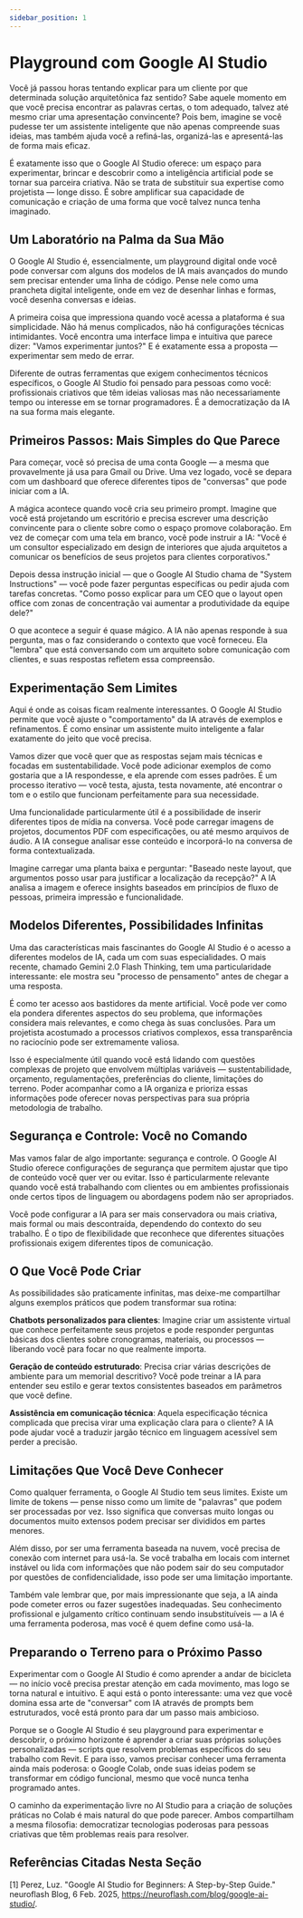 ```yaml
---
sidebar_position: 1
---
```



# Playground com Google AI Studio

Você já passou horas tentando explicar para um cliente por que determinada solução arquitetônica faz sentido? Sabe aquele momento em que você precisa encontrar as palavras certas, o tom adequado, talvez até mesmo criar uma apresentação convincente? Pois bem, imagine se você pudesse ter um assistente inteligente que não apenas compreende suas ideias, mas também ajuda você a refiná-las, organizá-las e apresentá-las de forma mais eficaz.

É exatamente isso que o Google AI Studio oferece: um espaço para experimentar, brincar e descobrir como a inteligência artificial pode se tornar sua parceira criativa. Não se trata de substituir sua expertise como projetista — longe disso. É sobre amplificar sua capacidade de comunicação e criação de uma forma que você talvez nunca tenha imaginado.

## Um Laboratório na Palma da Sua Mão

O Google AI Studio é, essencialmente, um playground digital onde você pode conversar com alguns dos modelos de IA mais avançados do mundo sem precisar entender uma linha de código. Pense nele como uma prancheta digital inteligente, onde em vez de desenhar linhas e formas, você desenha conversas e ideias.

A primeira coisa que impressiona quando você acessa a plataforma é sua simplicidade. Não há menus complicados, não há configurações técnicas intimidantes. Você encontra uma interface limpa e intuitiva que parece dizer: "Vamos experimentar juntos?" E é exatamente essa a proposta — experimentar sem medo de errar.

Diferente de outras ferramentas que exigem conhecimentos técnicos específicos, o Google AI Studio foi pensado para pessoas como você: profissionais criativos que têm ideias valiosas mas não necessariamente tempo ou interesse em se tornar programadores. É a democratização da IA na sua forma mais elegante.

## Primeiros Passos: Mais Simples do Que Parece

Para começar, você só precisa de uma conta Google — a mesma que provavelmente já usa para Gmail ou Drive. Uma vez logado, você se depara com um dashboard que oferece diferentes tipos de "conversas" que pode iniciar com a IA.

A mágica acontece quando você cria seu primeiro prompt. Imagine que você está projetando um escritório e precisa escrever uma descrição convincente para o cliente sobre como o espaço promove colaboração. Em vez de começar com uma tela em branco, você pode instruir a IA: "Você é um consultor especializado em design de interiores que ajuda arquitetos a comunicar os benefícios de seus projetos para clientes corporativos."

Depois dessa instrução inicial — que o Google AI Studio chama de "System Instructions" — você pode fazer perguntas específicas ou pedir ajuda com tarefas concretas. "Como posso explicar para um CEO que o layout open office com zonas de concentração vai aumentar a produtividade da equipe dele?"

O que acontece a seguir é quase mágico. A IA não apenas responde à sua pergunta, mas o faz considerando o contexto que você forneceu. Ela "lembra" que está conversando com um arquiteto sobre comunicação com clientes, e suas respostas refletem essa compreensão.

## Experimentação Sem Limites

Aqui é onde as coisas ficam realmente interessantes. O Google AI Studio permite que você ajuste o "comportamento" da IA através de exemplos e refinamentos. É como ensinar um assistente muito inteligente a falar exatamente do jeito que você precisa.

Vamos dizer que você quer que as respostas sejam mais técnicas e focadas em sustentabilidade. Você pode adicionar exemplos de como gostaria que a IA respondesse, e ela aprende com esses padrões. É um processo iterativo — você testa, ajusta, testa novamente, até encontrar o tom e o estilo que funcionam perfeitamente para sua necessidade.

Uma funcionalidade particularmente útil é a possibilidade de inserir diferentes tipos de mídia na conversa. Você pode carregar imagens de projetos, documentos PDF com especificações, ou até mesmo arquivos de áudio. A IA consegue analisar esse conteúdo e incorporá-lo na conversa de forma contextualizada.

Imagine carregar uma planta baixa e perguntar: "Baseado neste layout, que argumentos posso usar para justificar a localização da recepção?" A IA analisa a imagem e oferece insights baseados em princípios de fluxo de pessoas, primeira impressão e funcionalidade.

## Modelos Diferentes, Possibilidades Infinitas

Uma das características mais fascinantes do Google AI Studio é o acesso a diferentes modelos de IA, cada um com suas especialidades. O mais recente, chamado Gemini 2.0 Flash Thinking, tem uma particularidade interessante: ele mostra seu "processo de pensamento" antes de chegar a uma resposta.

É como ter acesso aos bastidores da mente artificial. Você pode ver como ela pondera diferentes aspectos do seu problema, que informações considera mais relevantes, e como chega às suas conclusões. Para um projetista acostumado a processos criativos complexos, essa transparência no raciocínio pode ser extremamente valiosa.

Isso é especialmente útil quando você está lidando com questões complexas de projeto que envolvem múltiplas variáveis — sustentabilidade, orçamento, regulamentações, preferências do cliente, limitações do terreno. Poder acompanhar como a IA organiza e prioriza essas informações pode oferecer novas perspectivas para sua própria metodologia de trabalho.

## Segurança e Controle: Você no Comando

Mas vamos falar de algo importante: segurança e controle. O Google AI Studio oferece configurações de segurança que permitem ajustar que tipo de conteúdo você quer ver ou evitar. Isso é particularmente relevante quando você está trabalhando com clientes ou em ambientes profissionais onde certos tipos de linguagem ou abordagens podem não ser apropriados.

Você pode configurar a IA para ser mais conservadora ou mais criativa, mais formal ou mais descontraída, dependendo do contexto do seu trabalho. É o tipo de flexibilidade que reconhece que diferentes situações profissionais exigem diferentes tipos de comunicação.

## O Que Você Pode Criar

As possibilidades são praticamente infinitas, mas deixe-me compartilhar alguns exemplos práticos que podem transformar sua rotina:

**Chatbots personalizados para clientes**: Imagine criar um assistente virtual que conhece perfeitamente seus projetos e pode responder perguntas básicas dos clientes sobre cronogramas, materiais, ou processos — liberando você para focar no que realmente importa.

**Geração de conteúdo estruturado**: Precisa criar várias descrições de ambiente para um memorial descritivo? Você pode treinar a IA para entender seu estilo e gerar textos consistentes baseados em parâmetros que você define.

**Assistência em comunicação técnica**: Aquela especificação técnica complicada que precisa virar uma explicação clara para o cliente? A IA pode ajudar você a traduzir jargão técnico em linguagem acessível sem perder a precisão.

## Limitações Que Você Deve Conhecer

Como qualquer ferramenta, o Google AI Studio tem seus limites. Existe um limite de tokens — pense nisso como um limite de "palavras" que podem ser processadas por vez. Isso significa que conversas muito longas ou documentos muito extensos podem precisar ser divididos em partes menores.

Além disso, por ser uma ferramenta baseada na nuvem, você precisa de conexão com internet para usá-la. Se você trabalha em locais com internet instável ou lida com informações que não podem sair do seu computador por questões de confidencialidade, isso pode ser uma limitação importante.

Também vale lembrar que, por mais impressionante que seja, a IA ainda pode cometer erros ou fazer sugestões inadequadas. Seu conhecimento profissional e julgamento crítico continuam sendo insubstituíveis — a IA é uma ferramenta poderosa, mas você é quem define como usá-la.

## Preparando o Terreno para o Próximo Passo

Experimentar com o Google AI Studio é como aprender a andar de bicicleta — no início você precisa prestar atenção em cada movimento, mas logo se torna natural e intuitivo. E aqui está o ponto interessante: uma vez que você domina essa arte de "conversar" com IA através de prompts bem estruturados, você está pronto para dar um passo mais ambicioso.

Porque se o Google AI Studio é seu playground para experimentar e descobrir, o próximo horizonte é aprender a criar suas próprias soluções personalizadas — scripts que resolvem problemas específicos do seu trabalho com Revit. E para isso, vamos precisar conhecer uma ferramenta ainda mais poderosa: o Google Colab, onde suas ideias podem se transformar em código funcional, mesmo que você nunca tenha programado antes.

O caminho da experimentação livre no AI Studio para a criação de soluções práticas no Colab é mais natural do que pode parecer. Ambos compartilham a mesma filosofia: democratizar tecnologias poderosas para pessoas criativas que têm problemas reais para resolver.

## Referências Citadas Nesta Seção

[1] Perez, Luz. "Google AI Studio for Beginners: A Step-by-Step Guide." neuroflash Blog, 6 Feb. 2025, https://neuroflash.com/blog/google-ai-studio/.